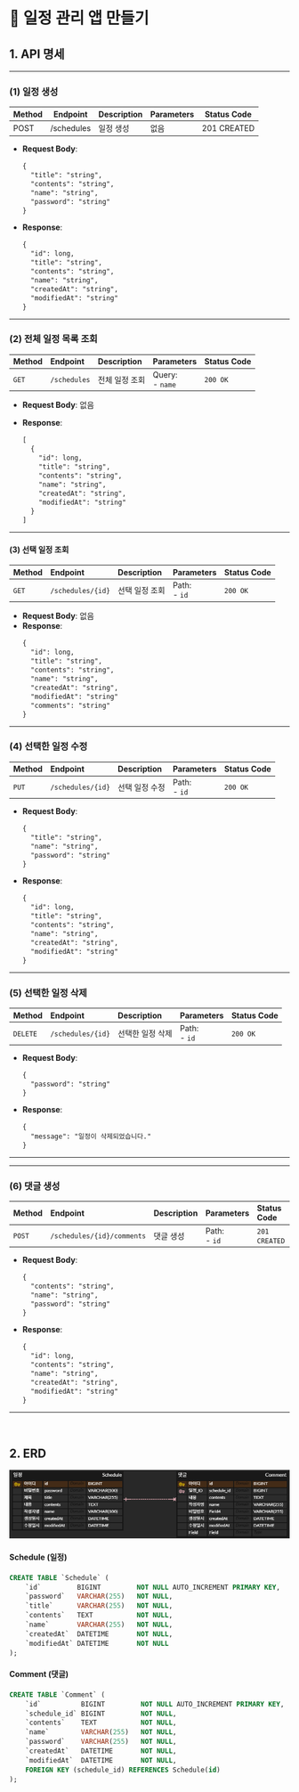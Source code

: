 # 📅 일정 관리 앱 만들기

## 1. API 명세

---

### (1) 일정 생성

| Method | Endpoint   | Description | Parameters | Status Code |
|--------|------------|-------------|------------|-------------|
| POST   | /schedules | 일정 생성       | 없음         | 201 CREATED |

- **Request Body**:
  ```
  {
    "title": "string",
    "contents": "string",
    "name": "string",
    "password": "string"
  }
  ```

- **Response**:
  ```
  {
    "id": long,
    "title": "string",
    "contents": "string",
    "name": "string",
    "createdAt": "string",
    "modifiedAt": "string"
  }
  ```

---

### (2) 전체 일정 목록 조회

| Method | Endpoint     | Description | Parameters         | Status Code |
|:-------|:-------------|:------------|:-------------------|:------------|
| `GET`  | `/schedules` | 전체 일정 조회    | Query:<br/>- `name` | `200 OK`    |

- **Request Body**: 없음

- **Response**:
  ```
  [
    {
      "id": long,
      "title": "string",
      "contents": "string",
      "name": "string",
      "createdAt": "string",
      "modifiedAt": "string"
    }
  ]
  ```

---

#### (3) 선택 일정 조회

| Method | Endpoint          | Description | Parameters        | Status Code |
|:-------|:------------------|:------------|:------------------|:------------|
| `GET`  | `/schedules/{id}` | 선택 일정 조회    | Path: <br/>- `id` | `200 OK`    |

- **Request Body**: 없음
- **Response**:
  ```
  {
    "id": long,
    "title": "string",
    "contents": "string",
    "name": "string",
    "createdAt": "string",
    "modifiedAt": "string"
    "comments": "string"
  }
  ```

---

### (4) 선택한 일정 수정

| Method | Endpoint          | Description | Parameters       | Status Code |
|:-------|:------------------|:------------|:-----------------|:------------|
| `PUT`  | `/schedules/{id}` | 선택 일정 수정    | Path:<br/>- `id` | `200 OK`    |

- **Request Body**:
  ```
  {
    "title": "string",
    "name": "string",
    "password": "string"
  }
  ```
- **Response**:
  ```
  {
    "id": long,
    "title": "string",
    "contents": "string",
    "name": "string",
    "createdAt": "string",
    "modifiedAt": "string"
  }
  ```

---

### (5) 선택한 일정 삭제

| Method   | Endpoint          | Description | Parameters       | Status Code |
|:---------|:------------------|:------------|:-----------------|:------------|
| `DELETE` | `/schedules/{id}` | 선택한 일정 삭제   | Path:<br/>- `id` | `200 OK`    |

- **Request Body**:
  ```
  {
    "password": "string"
  }
  ```
- **Response**:
  ```
  {
    "message": "일정이 삭제되었습니다."
  }
  ```

---

---

### (6) 댓글 생성

| Method   | Endpoint          | Description | Parameters       | Status Code |
|:--- |:--- |:--- |:--- |:--- |
| `POST` | `/schedules/{id}/comments` | 댓글 생성   | Path:<br/>- `id` | `201 CREATED`    |

- **Request Body**:
  ```
  {
    "contents": "string",
    "name": "string",
    "password": "string"
  }
  ```
- **Response**:
  ```
  {
    "id": long,
    "contents": "string",
    "name": "string",
    "createdAt": "string",
    "modifiedAt": "string"
  }
  ```
  
---
<br>

## 2. ERD
![schedules.png](schedules.png)

#### Schedule (일정)
```sql
CREATE TABLE `Schedule` (
    `id`         BIGINT         NOT NULL AUTO_INCREMENT PRIMARY KEY,
    `password`   VARCHAR(255)   NOT NULL,
    `title`      VARCHAR(255)   NOT NULL,
    `contents`   TEXT           NOT NULL,
    `name`       VARCHAR(255)   NOT NULL,
    `createdAt`  DATETIME       NOT NULL,
    `modifiedAt` DATETIME       NOT NULL
);
```

#### Comment (댓글)
```sql
CREATE TABLE `Comment` (
    `id`          BIGINT         NOT NULL AUTO_INCREMENT PRIMARY KEY,
    `schedule_id` BIGINT         NOT NULL,
    `contents`    TEXT           NOT NULL,
    `name`        VARCHAR(255)   NOT NULL,
    `password`    VARCHAR(255)   NOT NULL,
    `createdAt`   DATETIME       NOT NULL,
    `modifiedAt`  DATETIME       NOT NULL,
    FOREIGN KEY (schedule_id) REFERENCES Schedule(id)
);
